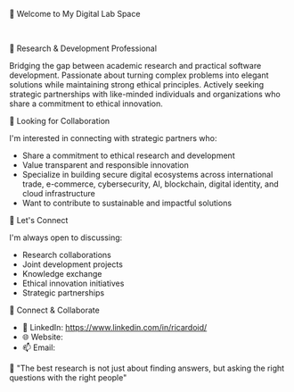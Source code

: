 🌟 Welcome to My Digital Lab Space

<br>

🔬 Research & Development Professional

Bridging the gap between academic research and practical software development. Passionate about turning complex problems into elegant solutions while maintaining strong ethical principles. Actively seeking strategic partnerships with like-minded individuals and organizations who share a commitment to ethical innovation.


🤝 Looking for Collaboration

I'm interested in connecting with strategic partners who:
- Share a commitment to ethical research and development
- Value transparent and responsible innovation
- Specialize in building secure digital ecosystems across international trade, e-commerce, cybersecurity, AI, blockchain, digital identity, and cloud infrastructure
- Want to contribute to sustainable and impactful solutions


💬 Let's Connect

I'm always open to discussing:
- Research collaborations
- Joint development projects
- Knowledge exchange
- Ethical innovation initiatives
- Strategic partnerships


🤝 Connect & Collaborate

- 🔗 LinkedIn: https://www.linkedin.com/in/ricardoid/
- 🌐 Website:
- 📫 Email:


🎯 "The best research is not just about finding answers, but asking the right questions with the right people"
